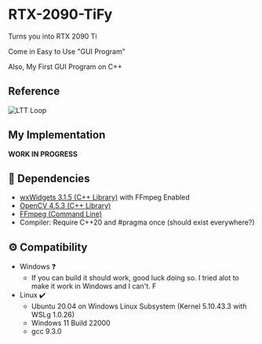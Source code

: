 # RTX-2090-TiFy

Turns you into RTX 2090 Ti

Come in Easy to Use "GUI Program"

Also, My First GUI Program on C++

## Reference

![LTT Loop](https://tenor.com/view/linus-linus-tech-tips-ltt-lttstore-youtube-gif-19356047.gif)

## My Implementation

**WORK IN PROGRESS**

## 🌿 Dependencies

- [wxWidgets 3.1.5 (C++ Library)](https://github.com/wxWidgets/wxWidgets) with FFmpeg Enabled
- [OpenCV 4.5.3 (C++ Library)](https://github.com/opencv/opencv)
- [FFmpeg (Command Line)](https://github.com/FFmpeg/FFmpeg)
- Compiler: Require C++20 and #pragma once (should exist everywhere?)

## ⚙️ Compatibility

- Windows ❓
  - If you can build it should work, good luck doing so. I tried alot to make it work in Windows and I can't. F
- Linux ✔️
  - Ubuntu 20.04 on Windows Linux Subsystem (Kernel 5.10.43.3 with WSLg 1.0.26)
  - Windows 11 Build 22000
  - gcc 9.3.0
